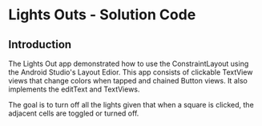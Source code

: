 Lights Outs - Solution Code
===================================


Introduction
------------
The Lights Out app demonstrated how to use the ConstraintLayout using the Android Studio's Layout Edior. This app consists of clickable TextView views that change colors when tapped and chained Button views. It also implements the editText and TextViews. 

The goal is to turn off all the lights given that when a square is clicked, the adjacent cells are toggled or turned off. 


